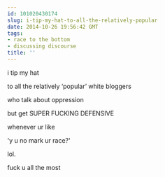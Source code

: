 ```yaml
---
id: 101020430174
slug: i-tip-my-hat-to-all-the-relatively-popular
date: 2014-10-26 19:56:42 GMT
tags:
- race to the bottom
- discussing discourse
title: ''
---
```

<p>i tip my hat</p>

<p>to all the relatively &#8216;popular&#8217; white bloggers</p>

<p>who talk about oppression</p>

<p>but get SUPER FUCKING DEFENSIVE</p>

<p>whenever ur like</p>

<p>'y u no mark ur race?'</p>

<p>lol.</p>

<p>fuck u all the most</p>
